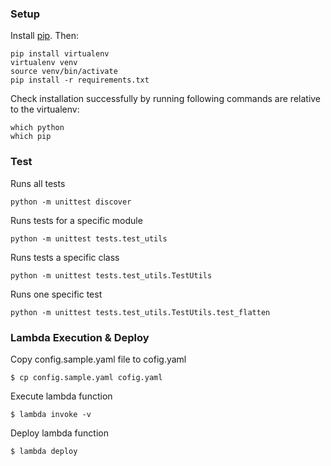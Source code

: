 ### Setup

Install [pip](http://pip.readthedocs.org/en/stable/installing/). Then:
```commandline
pip install virtualenv
virtualenv venv
source venv/bin/activate
pip install -r requirements.txt
```

Check installation successfully by running following commands are relative to the virtualenv:
```commandline
which python
which pip
```

### Test
Runs all tests
```commandline
python -m unittest discover
```

Runs tests for a specific module
```commandline
python -m unittest tests.test_utils
```

Runs tests a specific class
```commandline
python -m unittest tests.test_utils.TestUtils
```

Runs one specific test
```commandline
python -m unittest tests.test_utils.TestUtils.test_flatten
```

### Lambda Execution & Deploy
Copy config.sample.yaml file to cofig.yaml

```commandline
$ cp config.sample.yaml cofig.yaml 
```
Execute lambda function    
```commandline
$ lambda invoke -v
```
Deploy lambda function
```commandline
$ lambda deploy
```
    

